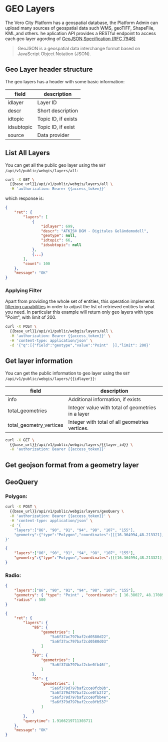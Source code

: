 # GEO Layers

The Vero City Platform has a geospatial database, the Platform Admin can upload many sources of geospatial data such WMS, geoTIFF, ShapeFile, KML,and others. 
he aplication API provides a RESTful endpoint to access each geo layer agording of [GeoJSON Specification (RFC 7946)](https://tools.ietf.org/html/rfc7946)
>  GeoJSON is a geospatial data interchange format based on JavaScript
>     Object Notation (JSON).
 
## Geo Layer header structure

The geo layers has a header with some basic information: 

|  field | description   |
|---|---|
| idlayer  | Layer ID   |
|  descr | Short description  |
| idtopic  | Topic ID, if exists  |
| idsubtopic  |  Topic ID, if exist |
| source  | Data provider  |

## List All Layers
  
You can get all the public geo layer using the `GET /api/v1/public/webgis/layers/all`:

```bash
curl -X GET \
  {{base_url}}/api/v1/public/webgis/layers/all \
  -H 'authorization: Bearer {{access_token}}'
```

which response is: 

```json
{
    "ret": {
        "layers": [
            {
                "idlayer": 699,
                "descr": "ATKIS® DGM - Digitales Geländemodell",
                "geotype": null,
                "idtopic": 66,
                "idsubtopic": null
            },
            {...}
        ],
        "count": 100
    },
    "message": "OK"
}
```

### Applying Filter


Apart from providing the whole set of entities, this operation implements [filtering capabilities](https://vero-city-api-docs.readthedocs.io/en/latest/advanced-filtering/index.html) in order to adjust the list of retrieved entities to what you need. 
In particular this example will return only geo layers with type "Point", with limit of 200.


```bash
curl -X POST \
  {{base_url}}/api/v1/public/webgis/layers/all \
  -H 'authorization: Bearer {{access_token}}' \
  -H 'content-type: application/json' \
  -d '{"q":[{"field":"geotype","value":"Point"	}],"limit": 200}'
```


## Get layer information

You can get the public information to geo layer using the `GET /api/v1/public/webgis/layers/{{idlayer}}`:

|  field | description   |
|---|---|
| info  | Additional information, if exists  |
|total_geometries|Integer value with total of geometries in a layer|
|total_geometry_vertices|Integer with total of all geometries vertices.|

```bash
curl -X GET \
  {{base_url}}/api/v1/public/webgis/layers/{{layer_id}} \
  -H 'authorization: Bearer {{access_token}}' 
```


## Get geojson format from a geometry layer


## GeoQuery



### Polygon:

```sh
curl -X POST \
  {{base_url}}/api/v1/public/webgis/layers/geoQuery \
  -H 'authorization: Bearer {{access_token}}' \
  -H 'content-type: application/json' \
  -d '{
	"layers":["86", "90", "91", "94", "98", "107", "155"],
	"geometry":{"type":"Polygon","coordinates":[[[16.364994,48.213321],[16.385207,48.207716],[16.373019,48.201766],[16.364994,48.213321]]]}
}'
```


```json
{
	"layers":["86", "90", "91", "94", "98", "107", "155"],
	"geometry":{"type":"Polygon","coordinates":[[[16.364994,48.213321],[16.385207,48.207716],[16.373019,48.201766],[16.364994,48.213321]]]}
}
```


### Radio:
```json
{
	"layers":["86", "90", "91", "94", "98", "107", "155"],
	"geometry": { "type": "Point" , "coordinates": [ 16.38027, 48.17089 ] },
	"radius" : 500
}
```

```json
{
    "ret": {
        "layers": {
            "86": {
                "geometries": [
                    "5a6f37ac797baf2cd0580d22",
                    "5a6f37ac797baf2cd0580d03"
                ]
            },
            "90": {
                "geometries": [
                    "5a6f374b797baf2cbe0fb46f",
                ]
            },
            "91": {
                "geometries": [
                    "5a6f379d797baf2cce0fcb8b",
                    "5a6f379d797baf2cce0fb2f2",
                    "5a6f379d797baf2cce0fbb4e",
                    "5a6f379d797baf2cce0fb537"
                ]
            }
        },
        "querytime": 1.9166219711303711
    },
    "message": "OK"
}
```